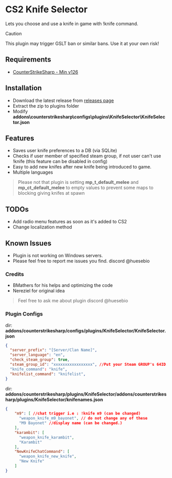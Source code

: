# CS2 Knife Selector
Lets you choose and use a knife in game with !knife command.

> [!CAUTION]
> This plugin may trigger GSLT ban or similar bans. Use it at your own risk!

## Requirements
- [CounterStrikeSharp - Min v126](https://github.com/roflmuffin/CounterStrikeSharp)

## Installation
- Download the latest release from [releases page](https://github.com/spancer35/CS2-KnifeSelector/releases)
- Extract the zip to plugins folder
- Modify **addons\counterstrikesharp\configs\plugins\KnifeSelector\KnifeSelector.json**

## Features
- Saves user knife preferences to a DB (via SQLite)
- Checks if user member of specified steam group, if not user can't use !knife (this feature can be disabled in config)
- Easy to add new knifes after new knife being introduced to game.
- Multiple languages
  
> Please not that plugin is setting **mp_t_default_melee** and **mp_ct_default_melee** to empty values to prevent some maps to blocking giving knifes at spawn

## TODOs
- Add radio menu features as soon as it's added to CS2
- Change localization method
  
## Known Issues
- Plugin is not working on Windows servers.
- Please feel free to report me issues you find. discord @huesebio

### Credits
- BMathers for his helps and optimizing the code
- Nereziel for original idea
  


> Feel free to ask me about plugin discord @huesebio

### Plugin Configs
dir: **addons/counterstrikesharp/configs/plugins/KnifeSelector/KnifeSelector.json**
```json {
{
  "server_prefix": "[Server/Clan Name]",
  "server_language": "en",
  "check_steam_group": true,
  "steam_group_id": "xxxxxxxxxxxxxxxxx", //Put your Steam GROUP's 64ID. You can find it here > https://steamcommunity.com/groups/<YOUR GROUP>/memberslistxml/?xml=1
  "knife_command": "knife",
  "knifelist_command": "knifelist",
}
```
dir: **addons/counterstrikesharp/plugins/KnifeSelector/addons/counterstrikesharp/plugins/KnifeSelector/knifenames.json**
```json
{
    "m9": [ //chat trigger i.e : !knife m9 (can be changed)
      "weapon_knife_m9_bayonet", // do not change any of these
      "M9 Bayonet" //display name (can be changed.)
    ],
    "karambit": [
      "weapon_knife_karambit",
      "Karambit"
    ],
    "NewKnifeChatCommand": [
      "weapon_knife_new_knife",
      "New Knife"
    ]
}
```
